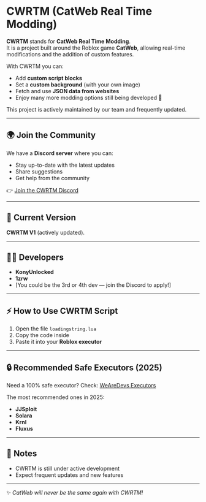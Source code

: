 # CWRTM (CatWeb Real Time Modding)

**CWRTM** stands for **CatWeb Real Time Modding**.  
It is a project built around the Roblox game **CatWeb**, allowing real-time modifications and the addition of custom features.

With CWRTM you can:
- Add **custom script blocks**
- Set a **custom background** (with your own image)
- Fetch and use **JSON data from websites**
- Enjoy many more modding options still being developed 🚀

This project is actively maintained by our team and frequently updated.

---

## 🌍 Join the Community
We have a **Discord server** where you can:
- Stay up-to-date with the latest updates
- Share suggestions
- Get help from the community

👉 [Join the CWRTM Discord](https://discord.gg/pq5YqPZpsu)

---

## 📌 Current Version
**CWRTM V1** (actively updated).

---

## 👨‍💻 Developers
- **KonyUnlocked**
- **1zrw**
- [You could be the 3rd or 4th dev — join the Discord to apply!]

---

## ⚡ How to Use CWRTM Script
1. Open the file `loadingstring.lua`
2. Copy the code inside
3. Paste it into your **Roblox executor**

---

## 🔒 Recommended Safe Executors (2025)
Need a 100% safe executor? Check: [WeAreDevs Executors](https://wearedevs.net/exploits)

The most recommended ones in 2025:
- **JJSploit**
- **Solara**
- **Krnl**
- **Fluxus**

---

## 📢 Notes
- CWRTM is still under active development
- Expect frequent updates and new features

---

✨ *CatWeb will never be the same again with CWRTM!*
